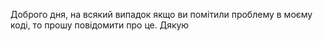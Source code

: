 Доброго дня, на всякий випадок якщо ви помітили проблему в моєму коді, то прошу повідомити про це. Дякую
